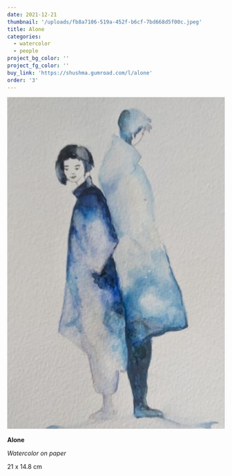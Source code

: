 ```yaml
---
date: 2021-12-21
thumbnail: '/uploads/fb8a7106-519a-452f-b6cf-7bd668d5f00c.jpeg'
title: Alone
categories:
  - watercolor
  - people
project_bg_color: ''
project_fg_color: ''
buy_link: 'https://shushma.gumroad.com/l/alone'
order: '3'
---
```


![](/uploads/fb8a7106-519a-452f-b6cf-7bd668d5f00c.jpeg)

**Alone**

_Watercolor on paper_

21 x 14.8 cm
